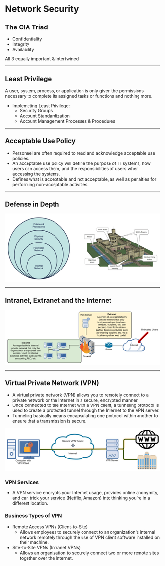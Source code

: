 # Network Security

## The CIA Triad

- Confidentiality
- Integrity
- Availability

All 3 equally important & intertwined

---

## Least Privilege

A user, system, process, or application is only given the permissions necessary to complete its assigned tasks or functions and nothing more.

- Implemeting Least Privilege:
  - Security Groups
  - Account Standardization
  - Account Management Processes & Procedures

---

## Acceptable Use Policy

- Personnel are often required to read and acknowledge acceptable use policies.
- An acceptable use policy will define the purpose of IT systems, how users can access them, and the responsibilities of users when accessing the systems.
- Defines what is acceptable and not acceptable, as well as penalties for performing non-acceptable activities.

---

## Defense in Depth

![Defense in Depth Image](Defense-in-Depth.png)

---

## Intranet, Extranet and the Internet

![Intranet, Extranet and the Internet Image](Intranet-Extranet-and-the-Internet)

---

## Virtual Private Network (VPN)

- A virtual private network (VPN) allows you to remotely connect to a private network or the Internet in a secure, encrypted manner.
- Once connected to the Internet with a VPN client, a tunneling protocol is used to create a protected tunnel through the Internet to the VPN server.
- Tunneling basically means encapsulating one protocol within another to ensure that a transmission is secure.

![Virtual Private Network Image](Virtual-Private-Network.png)

### VPN Services

- A VPN service encrypts your Internet usage, provides online anonymity, and can trick your service (Netflix, Amazon) into thinking you're in a different location.

### Business Types of VPN

- Remote Access VPNs (Client-to-Site)
  - Allows employees to securely connect to an organization's internal network remotely through the use of VPN client software installed on their machine.
- Site-to-Site VPNs (Intranet VPNs)
  - Allows an organization to securely connect two or more remote sites together over the Internet.
